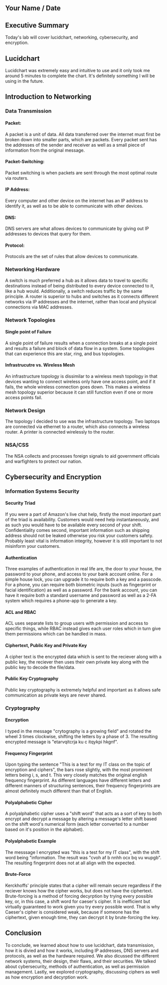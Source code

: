 ## Your Name / Date

## Executive Summary 
Today's lab will cover lucidchart, networking, cybersecurity, and encryption.

## Lucidchart
Lucidchart was extremely easy and intuitive to use and it only took me around 5 minutes to complete the chart. It's definitely something I will be using in the future.
## Introduction to Networking

### Data Transmission
#### Packet:
A packet is a unit of data. All data transferred over the internet must first be broken down into smaller parts, which are packets. Every packet sent has the addresses of the sender and receiver as well as a small piece of information from the original message.
#### Packet-Switching:
Packet switching is when packets are sent through the most optimal route via routers.
#### IP Address:
Every computer and other device on the internet has an IP address to identify it, as well as to be able to communicate with other devices.
#### DNS:
DNS servers are what allows devices to communicate by giving out IP addresses to devices that query for them.
#### Protocol:
Protocols are the set of rules that allow devices to communicate.
### Networking Hardware
A switch is much preferred a hub as it allows data to travel to specific destinations instead of being distributed to every device connected to it, like a hub would. Additionally, a switch reduces traffic by the same principle. A router is superior to hubs and switches as it connects different networks via IP addresses and the internet, rather than local and physical connections via MAC addresses.
### Network Topologies

#### Single point of Failure
A single point of failure results when a connection breaks at a single point and results a failure and block of data flow in a system. Some topologies that can experience this are star, ring, and bus topologies.
#### Infrastrucutre vs. Wireless Mesh
 An infrastructure topology is dissimilar to a wireless mesh topology in that devices wanting to connect wireless only have one access point, and if it fails, the whole wireless connection goes down. This makes a wireless mesh topology superior because it can still function even if one or more access points fail.
### Network Design
The topology I decided to use was the infrastructure topology. Two laptops are connected via ethernet to a router, which also connects a wireless router. A printer is connected wirelessly to the router.
### NSA/CSS
The NSA collects and processes foreign signals to aid government officials and warfighters to protect our nation.
## Cybersecurity and Encryption

### Information Systems Security

#### Security Triad
If you were a part of Amazon's live chat help, firstly the most important part of the triad is availability. Customers would need help instantaneously, and as such you would have to be available every second of your shift. Confidentiality comes second, important information such as shipping address should not be leaked otherwise you risk your customers safety. Probably least vital is information integrity, however it is still important to not misinform  your customers.
#### Authentication
Three examples of authentication in real life are, the door to your house, the password to your phone, and access to your bank account online. For a simple house lock, you can upgrade it to require both a key and a passcode. For a phone, you can require both biometric inputs (such as fingerprint or facial identification) as well as a password. For the bank account, you can have it require both a standard username and password as well as a 2-FA system which requires a phone-app to generate a key.
#### ACL and RBAC
ACL uses separate lists to group users with permission and access to specific things, while RBAC instead gives each user roles which in turn give them permissions which can be handled in mass.
#### Ciphertext, Public Key and Private Key
A cipher text is the encrypted data which is sent to the reciever along with a public key, the reciever then uses their own private key along with the public key to decode the file/data. 
#### Public Key Cryptography
Public key cryptography is extremely helpful and important as it allows safe communication as private keys are never shared.
### Cryptography
#### Encryption
I typed in the message "crytography is a growing field" and rotated the wheel 3 times clockwise, shifting the letters by a phase of 3. The resulting encrypted message is "etarvqitcrja ku c itqykpi hkgnf".
#### Frequency Fingerprint
Upon typing the sentence "This is a test for my IT class on the topic of encryption and ciphers", the bars rose slightly, with the most prominent letters being i, s, and t. This very closely matches the original english frequency fingerprint. As different languages have different letters and different manners of structuring sentences, their frequency fingerprints are almost definitely much different than that of English.
#### Polyalphabetic Cipher
A polyalphabetic cipher uses a "shift word" that acts as a sort of key to both encrypt and decrypt a message by altering a message's letter shift based on the shift word's numerical form (each letter converted to a number based on it's position in the alphabet).
#### Polyalphabetic Example
The messsage I encrypted was "this is a test for my IT class", with the shift word being "information. The result was "cvoh af b nnhh ocx bq vu wupgb". The resulting fingerprint does not at all align with the expected.
#### Brute-Force
Kerckhoffs' principle states that a cipher will remain secure regardless if the reciever knows how the cipher works, but does not have the ciphertext. Brute-forcing is a method of forcing decyrption by trying every possible key, or, in this case, a shift word for caeser's cipher. It is inefficient but virtually guaranteed to work given you try every possible word. That is why Caeser's cipher is considered weak, because if someone has the ciphertext, given enough time, they can decrypt it by brute-forcing the key.
## Conclusion
To conclude, we learned about how to use lucidchart, data transmission, how it is divied and how it works, including IP addresses, DNS servers and protocols, as well as the hardware required. We also dicussed the different network systems, their design, their flaws, and their securities. We talked about cybersecurity, methods of authentication, as well as permission management. Lastly, we explored cryptography, discussing ciphers as well as how encryption and decyrption work. 

